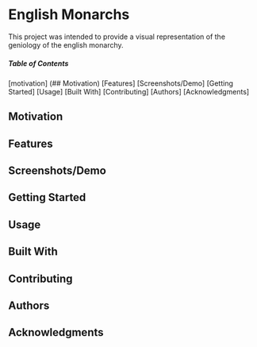 # English Monarchs
This project was intended to provide a visual representation of the geniology of the english monarchy. 

##### Table of Contents  
[motivation] (## Motivation)
[Features]
[Screenshots/Demo]
[Getting Started]
[Usage]
[Built With]
[Contributing]
[Authors]
[Acknowledgments]

## Motivation
## Features
## Screenshots/Demo
## Getting Started
## Usage
## Built With
## Contributing
## Authors
## Acknowledgments 
